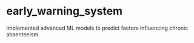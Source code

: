 # early_warning_system
Implemented advanced ML models to predict factors influencing chronic absenteeism.
